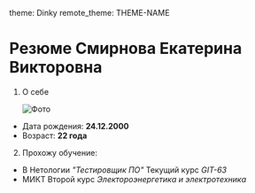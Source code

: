 theme: Dinky
remote_theme: THEME-NAME
# Резюме Смирнова Екатерина Викторовна

1. О себе 
   
   ![Фото](https://sun9-48.userapi.com/impf/c856124/v856124801/842d8/LvPQAqexGvU.jpg?size=720x1080&quality=96&sign=8e42c50e3625171d103495a1d4f76c5c&type=album)

 - Дата рождения: **24.12.2000**
 - Возраст: **22 года**

2. Прохожу обучение:
 -  В Нетологии _"Тестировщик ПО"_
Текущий курс _GIT-63_
 -  МИКТ
Второй курс _Электороэнергетика и электротехника_
